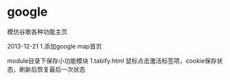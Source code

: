 google
======

模仿谷歌各种功能主页

2013-12-21
1.添加google map首页

module目录下保存小功能模块
1.tabify.html 鼠标点击激活标签项，cookie保存状态，刷新后恢复最后一次状态